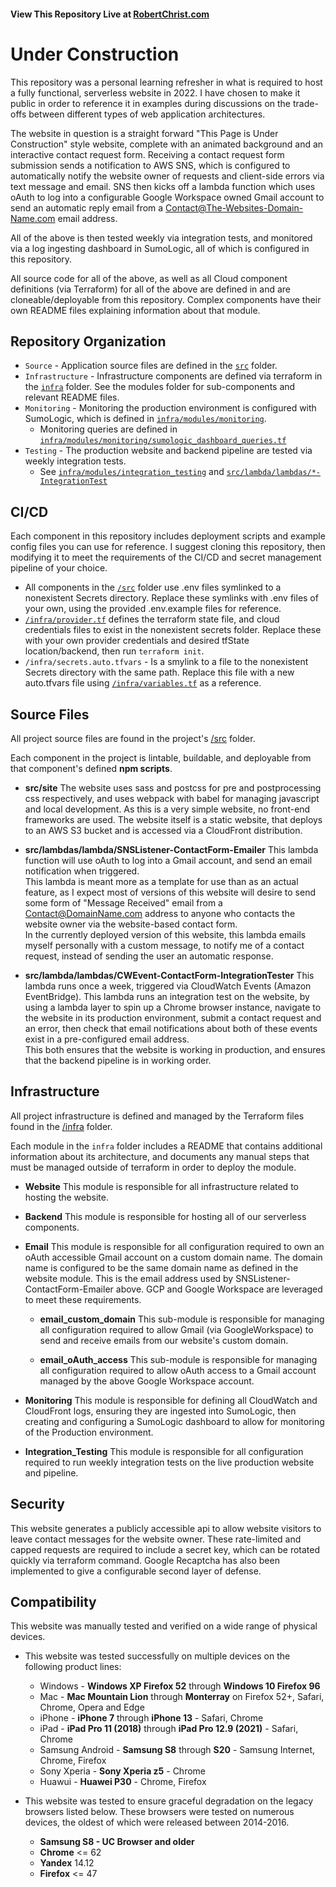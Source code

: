 #### **View This Repository Live at [RobertChrist.com](https://robertchrist.com)**

# Under Construction

This repository was a personal learning refresher in what is required to host a fully functional, serverless website in 2022.  I have chosen to make it public in order to reference it in examples during discussions on the trade-offs between different types of web application architectures.

The website in question is a straight forward "This Page is Under Construction" style website, complete with an animated background and an interactive contact request form.  Receiving a contact request form submission sends a notification to AWS SNS, which is configured to automatically notify the website owner of requests and client-side errors via text message and email.  SNS then kicks off a lambda function which uses oAuth to log into a configurable Google Workspace owned Gmail account to send an automatic reply email from a Contact@The-Websites-Domain-Name.com email address.    

All of the above is then tested weekly via integration tests, and monitored via a log ingesting dashboard in SumoLogic, all of which is configured in this repository.

All source code for all of the above, as well as all Cloud component definitions (via Terraform) for all of the above are defined in and are cloneable/deployable from this repository.  Complex components have their own README files explaining information about that module.

## Repository Organization
* `Source` - Application source files are defined in the [`src`](/src) folder.
* `Infrastructure` - Infrastructure components are defined via terraform in the [`infra`](/infra) folder.  See the modules folder for sub-components and relevant README files.
* `Monitoring` - Monitoring the production environment is configured with SumoLogic, which is defined in [`infra/modules/monitoring`](/infra/modules/monitoring).
  * Monitoring queries are defined in [`infra/modules/monitoring/sumologic_dashboard_queries.tf`](/infra/modules/monitoring/sumologic_dashboard_queries.tf)
* `Testing` - The production website and backend pipeline are tested via weekly integration tests.
  * See [`infra/modules/integration_testing`](infra/modules/integration_testing) and [`src/lambda/lambdas/*-IntegrationTest`](src/lambda/lambdas/CWEvent-ContactForm-IntegrationTest)

## CI/CD
Each component in this repository includes deployment scripts and example config files you can use for reference.  I suggest cloning this repository, then modifying it to meet the requirements of the CI/CD and secret management pipeline of your choice. 
  * All components in the [`/src`](/src) folder use .env files symlinked to a nonexistent Secrets directory.  Replace these symlinks with .env files of your own, using the provided .env.example files for reference.
  * [`/infra/provider.tf`](/infra/provider.tf) defines the terraform state file, and cloud credentials files to exist in the nonexistent secrets folder.  Replace these with your own provider credentials and desired tfState location/backend, then run `terraform init`.
  * `/infra/secrets.auto.tfvars` - Is a smylink to a file to the nonexistent Secrets directory with the same path.  Replace this file with a new auto.tfvars file using [`/infra/variables.tf`](/infra/variables.tf) as a reference.

## Source Files
All project source files are found in the project's [/src](/src) folder.

Each component in the project is lintable, buildable, and deployable from that component's defined **npm scripts**.

* **src/site** 
The website uses sass and postcss for pre and postprocessing css respectively, and uses webpack with babel for managing javascript and local development.  As this is a very simple website, no front-end frameworks are used.
The website itself is a static website, that deploys to an AWS S3 bucket and is accessed via a CloudFront distribution.

* **src/lambdas/lambda/SNSListener-ContactForm-Emailer**
This lambda function will use oAuth to log into a Gmail account, and send an email notification when triggered.  
This lambda is meant more as a template for use than as an actual feature, as I expect most of versions of this website will desire to send some form of "Message Received" email from a Contact@DomainName.com address to anyone who contacts the website owner via the website-based contact form.  
In the currently deployed version of this website, this lambda emails myself personally with a custom message, to notify me of a contact request, instead of sending the user an automatic response.

* **src/lambda/lambdas/CWEvent-ContactForm-IntegrationTester**
This lambda runs once a week, triggered via CloudWatch Events (Amazon EventBridge).  This lambda runs an integration test on the website, by using a lambda layer to spin up a Chrome browser instance, navigate to the website in its production environment, submit a contact request and an error, then check that email notifications about both of these events exist in a pre-configured email address.  
This both ensures that the website is working in production, and ensures that the backend pipeline is in working order.

## Infrastructure

All project infrastructure is defined and managed by the Terraform files found in the [/infra](/infra) folder.

Each module in the `infra` folder includes a README that contains additional information about its architecture, and documents any manual steps that must be managed outside of terraform in order to deploy the module.

* **Website** 
This module is responsible for all infrastructure related to hosting the website.

* **Backend**
This module is responsible for hosting all of our serverless components.

* **Email**
This module is responsible for all configuration required to own an oAuth accessible Gmail account on a custom domain name.  The domain name is configured to be the same domain name as defined in the website module.  This is the email address used by SNSListener-ContactForm-Emailer above.  GCP and Google Workspace are leveraged to meet these requirements.

  * **email_custom_domain**
This sub-module is responsible for managing all configuration required to allow Gmail (via GoogleWorkspace) to send and receive emails from our website's custom domain.

  * **email_oAuth_access**
This sub-module is responsible for managing all configuration required to allow oAuth access to a Gmail account managed by the above Google Workspace account.

* **Monitoring**
This module is responsible for defining all CloudWatch and CloudFront logs, ensuring they are ingested into SumoLogic, then creating and configuring a SumoLogic dashboard to allow for monitoring of the Production environment.

* **Integration_Testing**
This module is responsible for all configuration required to run weekly integration tests on the live production website and pipeline.

## Security
  This website generates a publicly accessible api to allow website visitors to leave contact messages for the website owner.
  These rate-limited and capped requests are required to include a secret key, which can be rotated quickly via terraform command.
  Google Recaptcha has also been implemented to give a configurable second layer of defense.

## Compatibility
This website was manually tested and verified on a wide range of physical devices.

* This website was tested successfully on multiple devices on the following product lines:
    * Windows - **Windows XP Firefox 52** through **Windows 10 Firefox 96**
    * Mac - **Mac Mountain Lion** through **Monterray** on Firefox 52+, Safari, Chrome, Opera and Edge    
    * iPhone - **iPhone 7** through **iPhone 13** - Safari, Chrome
    * iPad - **iPad Pro 11 (2018)** through **iPad Pro 12.9 (2021)** - Safari, Chrome
    * Samsung Android - **Samsung S8** through **S20** - Samsung Internet, Chrome, Firefox
    * Sony Xperia - **Sony Xperia z5** - Chrome
    * Huawui - **Huawei P30** - Chrome, Firefox

* This website was tested to ensure graceful degradation on the legacy browsers listed below.  These browsers were tested on numerous devices, the oldest of which were released between 2014-2016.
    * **Samsung S8 - UC Browser and older**
    * **Chrome** <= 62
    * **Yandex** 14.12
    * **Firefox** <= 47